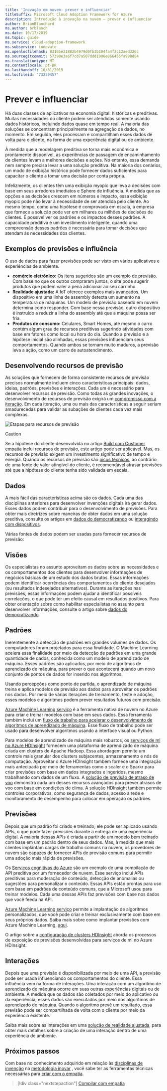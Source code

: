 ```yaml
---
title: 'Inovação em nuvem: prever e influenciar'
titleSuffix: Microsoft Cloud Adoption Framework for Azure
description: Introdução à inovação na nuvem – prever e influenciar
author: BrianBlanchard
ms.author: brblanch
ms.date: 10/17/2019
ms.topic: guide
ms.service: cloud-adoption-framework
ms.subservice: innovate
ms.openlocfilehash: 83165e21882b4979d0fb3b104fa4f2c12aed326c
ms.sourcegitcommit: 57390e3a6f7cd7a507ddd1906e866455fa998d84
ms.translationtype: MT
ms.contentlocale: pt-BR
ms.lasthandoff: 10/31/2019
ms.locfileid: "73239457"
---
```

# <a name="predict-and-influence"></a>Prever e influenciar

Há duas classes de aplicativos na economia digital: históricas e preditivas. Muitas necessidades do cliente podem ser atendidas somente usando dados históricos, incluindo dados quase em tempo real. A maioria das soluções se concentram principalmente na agregação de dados, no momento. Em seguida, eles processam e compartilham esses dados de volta para o cliente, na forma de uma experiência digital ou de ambiente.

À medida que a modelagem preditiva se torna mais econômica e prontamente disponível, as experiências de passagem de encaminhamento de clientes levam a melhores decisões e ações. No entanto, essa demanda nem sempre precisa levar a uma solução preditiva. Na maioria dos cenários, um modo de exibição histórico pode fornecer dados suficientes para capacitar o cliente a tomar uma decisão por conta própria.

Infelizmente, os clientes têm uma exibição myopic que leva a decisões com base em seus arredores imediatos e Sphere de influência. À medida que as opções e as decisões crescem em números e impacto, essa exibição myopic pode não levar à necessidade de ser atendida pelo cliente. Ao mesmo tempo, como uma hipótese é comprovada em escala, a empresa que fornece a solução pode ver em milhares ou milhões de decisões de clientes. É possível ver os padrões e os impactos desses padrões. A capacidade preditiva é um investimento inteligente, quando uma compreensão desses padrões é necessária para tomar decisões que atendam às necessidades dos clientes.

## <a name="examples-of-predictions-and-influence"></a>Exemplos de previsões e influência

O uso de dados para fazer previsões pode ser visto em vários aplicativos e experiências de ambiente.

- **comércio eletrônico:** Os itens sugeridos são um exemplo de previsão. Com base no que os outros compraram juntos, o site pode sugerir produtos que podem valer a pena adicionar ao seu carrinho.
- **Realidade ajustada:** A IoT oferece exemplos mais avançados. Um dispositivo em uma linha de assembly detecta um aumento na temperatura de máquinas. Um modelo de previsão baseado em nuvem determina como responder. Com base nessa previsão, outro dispositivo é instruído a reduzir a linha do assembly até que a máquina possa ser fria.
- **Produtos de consumo:** Celulares, Smart Homes, até mesmo o carro contém algum grau de recursos preditivas sugerindo atividades com base em fatores como local ou hora do dia. Quando a previsão e a hipótese inicial são alinhadas, essas previsões influenciam seus comportamentos. Quando ambos se tornam muito maduros, a previsão leva a ação, como um carro de autoatendimento.

## <a name="developing-predictive-capabilities"></a>Desenvolvendo recursos de previsão

As soluções que fornecem de forma consistente recursos de previsão precisos normalmente incluem cinco características principais: dados, ideias, padrões, previsões e interações. Cada um é necessário para desenvolver recursos de previsão. Como todas as grandes inovações, o desenvolvimento de recursos de previsão exigirá um [compromisso com a iteração](./index.md#commitment-to-iteration). Em cada iteração, uma ou mais das características a seguir seriam amadurecedas para validar as subações de clientes cada vez mais complexas.

![Etapas para recursos de previsão](../../_images/innovate/predict-and-influence.png)

> [!CAUTION]
> Se a hipótese do cliente desenvolvida no artigo [Build com Customer empatia](./build.md) inclui recursos de previsão, este artigo pode ser aplicável. Mas, os recursos de previsão exigem um investimento significativo de tempo e energia. Quando os recursos de previsão são [picos técnicos](./build.md#reduce-complexity-and-delay-technical-spikes), ao contrário de uma fonte de valor atingível do cliente, é recomendável atrasar previsões até que a hipótese do cliente tenha sido validada em escala.

## <a name="data"></a>Dados

A mais fácil das características acima são os dados. Cada uma das disciplinas anteriores para desenvolver invenções digitais irá gerar dados. Esses dados podem contribuir para o desenvolvimento de previsões. Para obter mais diretrizes sobre maneiras de obter dados em uma solução preditiva, consulte os artigos em [dados do democratizando](./data.md) ou [interagindo com dispositivos](./devices.md).

Várias fontes de dados podem ser usadas para fornecer recursos de previsão:

## <a name="insights"></a>Visões

Os especialistas no assunto aproveitam os dados sobre as necessidades e os comportamentos dos clientes para desenvolver informações de negócios básicas de um estudo dos dados brutos. Essas informações podem identificar ocorrências dos comportamentos do cliente desejados (ou resultados indesejados alternativos). Durante as iterações nas previsões, essas informações podem ajudar a identificar possíveis correlações, o que pode ter um efeito causal em resultados positivos. Para obter orientação sobre como habilitar especialistas no assunto para desenvolver informações, consulte o artigo sobre [dados do democratizando](./data.md).

## <a name="patterns"></a>Padrões

Inerentemente à detecção de padrões em grandes volumes de dados. Os computadores foram projetados para essa finalidade. O Machine Learning acelera essa finalidade por meio da detecção de padrões em uma grande quantidade de dados, conhecida como um modelo de aprendizado de máquina. Esses padrões são aplicados, por meio de algoritmos de aprendizado de máquina, para prever o que acontecerá quando um novo conjunto de pontos de dados for inserido nos algoritmos.

Usando percepções como ponto de partida, o aprendizado de máquina treina e aplica modelos de previsão aos dados para aproveitar os padrões nos dados. Por meio de várias iterações de treinamento, teste e adoção, esses modelos e algoritmos podem prever resultados futuros com precisão.

[Azure Machine Learning serviço](https://docs.microsoft.com/azure/machine-learning/service/overview-what-is-azure-ml) é a ferramenta nativa de nuvem no Azure para criar e treinar modelos com base em seus dados. Essa ferramenta também inclui um [fluxo de trabalho para acelerar o desenvolvimento de algoritmos de aprendizado de máquina](https://docs.microsoft.com/azure/machine-learning/service/concept-azure-machine-learning-architecture). Esse fluxo de trabalho pode ser usado para desenvolver algoritmos usando a interface visual ou Python.

Para modelos de aprendizado de máquina mais robustos, os [serviços de ml no Azure HDInsight](https://docs.microsoft.com/azure/hdinsight/r-server/r-server-overview) fornecem uma plataforma de aprendizado de máquina criada em clusters de Apache Hadoop. Essa abordagem permite um controle mais granular dos clusters subjacentes, armazenamento e nós de computação. Aproveitar o Azure HDInsight também fornece uma integração mais antecipada por meio de ferramentas como o scaler e o Sparkr para criar previsões com base em dados integrados e ingeridos, mesmo trabalhando com dados de um fluxo. A [solução de previsão de atraso de voo](https://docs.microsoft.com/azure/hdinsight/hdinsight-hadoop-r-scaler-sparkr) demonstra cada um desses recursos avançados para prever atrasos de voo com base em condições de clima. A solução HDInsight também permite controles corporativos, como segurança de dados, acesso à rede e monitoramento de desempenho para colocar em operação os padrões.

## <a name="predictions"></a>Previsões

Depois que um padrão foi criado e treinado, ele pode ser aplicado usando APIs, o que pode fazer previsões durante a entrega de uma experiência digital. A maioria dessas APIs é criada a partir de um modelo bem treinado com base em um padrão dentro de seus dados. Mas, à medida que mais clientes implantam cargas de trabalho comuns na nuvem, os provedores de nuvem são capazes de fornecer APIs de previsão comuns para permitir uma adoção mais rápida de previsões.

Os [Serviços cognitivas do Azure](https://docs.microsoft.com/azure/cognitive-services) são um exemplo de uma compilação de API preditiva por um fornecedor de nuvem. Esse serviço inclui APIs preditivas para moderação de conteúdo, detecção de anomalias ou sugestões para personalizar o conteúdo. Essas APIs estão prontas para uso com base em padrões de conteúdo comuns, que a Microsoft usou para treinar modelos. Cada uma dessas APIs faz previsões com base nos dados que você feedu na API.

[Azure Machine Learning serviço](https://docs.microsoft.com/azure/machine-learning) permite a implantação de algoritmos personalizados, que você pode criar e treinar exclusivamente com base em seus próprios dados. Saiba mais sobre como implantar previsões com Azure Machine Learning, [aqui](https://docs.microsoft.com/azure/machine-learning/service/how-to-deploy-and-where).

O artigo sobre a [configuração de clusters HDInsight](https://docs.microsoft.com/azure/hdinsight/hdinsight-hadoop-provision-linux-clusters) aborda os processos de exposição de previsões desenvolvidas para serviços de ml no Azure HDInsight.

## <a name="interactions"></a>Interações

Depois que uma previsão é disponibilizada por meio de uma API, a previsão pode ser usada influenciando os comportamentos do cliente. Essa influência vem na forma de interações. Uma interação com um algoritmo de aprendizado de máquina ocorre em suas outras experiências digitais ou de ambiente. À medida que os dados são coletados por meio do aplicativo ou da experiência, esses dados são executados por meio dos algoritmos de aprendizado de máquina. Quando o algoritmo prevê um resultado, essa previsão pode ser compartilhada de volta com o cliente por meio da experiência existente.

Saiba mais sobre as interações em uma [solução de realidade ajustada](./devices.md#adjusted-reality), para obter mais detalhes sobre a criação de uma interação dentro de uma experiência de ambiente.

## <a name="next-steps"></a>Próximos passos

Com base no conhecimento adquirido em relação às [disciplinas de invenção](./invention.md) na [metodologia inovar](./index.md) , você sabe ter as ferramentas técnicas necessárias para [criar com o empatia](./build.md).

> [!div class="nextstepaction"]
> [Compilar com empatia](./build.md)
